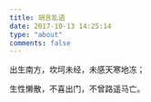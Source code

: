 ```yaml
---
title: 胡言乱语
date: 2017-10-13 14:25:14
type: "about"
comments: false
---
```



出生南方，坎坷未经，未感天寒地冻；

生性懒散，不喜出门，不曾路遥马亡。
